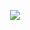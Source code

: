 <p align="center"><a href="https://github.com/orgdestiny"><img src="https://media.discordapp.net/attachments/854745671173275668/881958470964875264/unknown.png"></a><p>


